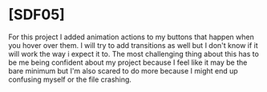 # [SDF05] #

For this project I added animation actions to my buttons that happen when you hover over them.
I will try to add transitions as well but I don't know if it will work the way i expect it to.
The most challenging thing about this has to be me being confident about my project because I feel like it may be the bare minimum but I'm also scared to do more because I might end up confusing myself or the file crashing.
